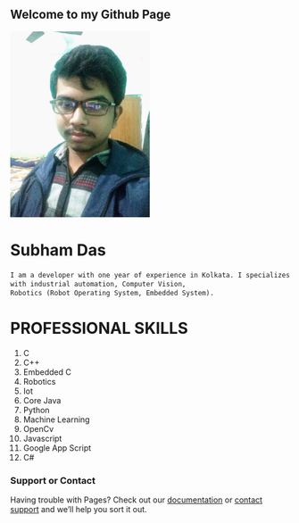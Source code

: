 ## Welcome to my Github Page


<p align="left">
<img src="images/IMG_20201218_191808%20(3).jpeg" alt="subham das" width=250 /> 
</p>
<h1 align="left">Subham Das</h1>


```
I am a developer with one year of experience in Kolkata. I specializes with industrial automation, Computer Vision, 
Robotics (Robot Operating System, Embedded System). 
```

<h1>PROFESSIONAL SKILLS</h1>

1. C
2. C++
3. Embedded C
4. Robotics
5. Iot
6. Core Java
7. Python
8. Machine Learning
9. OpenCv
10. Javascript
11. Google App Script
12. C#


### Support or Contact

Having trouble with Pages? Check out our [documentation](https://docs.github.com/categories/github-pages-basics/) or [contact support](https://github.com/contact) and we’ll help you sort it out.
